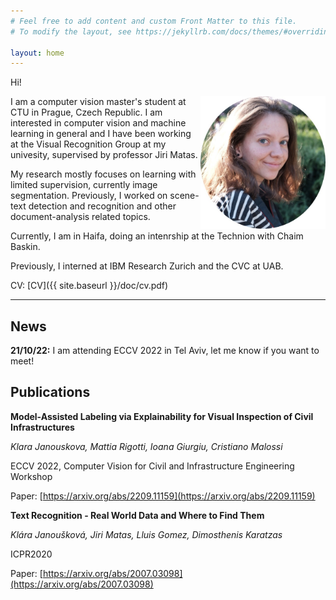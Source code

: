 ```yaml
---
# Feel free to add content and custom Front Matter to this file.
# To modify the layout, see https://jekyllrb.com/docs/themes/#overriding-theme-defaults

layout: home
---
```


Hi!

<img src="/doc/current.jpg" width="200" style="float: right;" />
<!-- ![profile photo]({{ site.baseurl }}/doc/current.jpeg =100x;") -->

I am a computer vision master's student at CTU in Prague, Czech Republic.
I am interested in computer vision and machine learning in general and I have been working at the Visual Recognition Group at my univesity, supervised by professor Jiri Matas.

My research mostly focuses on learning with limited supervision, currently image segmentation. Previously, I worked on scene-text detection and recognition and other document-analysis related topics.

Currently, I am in Haifa, doing an intenrship at the Technion with Chaim Baskin.

Previously, I interned at IBM Research Zurich and the CVC at UAB.

CV: [CV]({{ site.baseurl }}/doc/cv.pdf)

***

## News
**21/10/22:** I am attending ECCV 2022 in Tel Aviv, let me know if you want to meet!

## Publications

**Model-Assisted Labeling via Explainability for Visual Inspection of Civil Infrastructures**

*Klara Janouskova, Mattia Rigotti, Ioana Giurgiu, Cristiano Malossi*

ECCV 2022, Computer Vision for Civil and Infrastructure Engineering Workshop

Paper: [https://arxiv.org/abs/2209.11159](https://arxiv.org/abs/2209.11159)

**Text Recognition - Real World Data and Where to Find Them**

*Klára Janoušková, Jiri Matas, Lluis Gomez, Dimosthenis Karatzas*

ICPR2020

Paper: [https://arxiv.org/abs/2007.03098](https://arxiv.org/abs/2007.03098)

